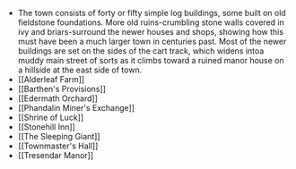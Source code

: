- The town consists of forty or fifty simple log buildings, some built on old fieldstone foundations. More old ruins-crumbling stone walls covered in ivy and briars-surround the newer houses and shops, showing how this must have been a much larger town in centuries past. Most of the newer buildings are set on the sides of the cart track, which widens intoa muddy main street of sorts as it climbs toward a ruined manor house on a hillside at the east side of town.
- [[Alderleaf Farm]]
- [[Barthen's Provisions]]
- [[Edermath Orchard]]
- [[Phandalin Miner's Exchange]]
- [[Shrine of Luck]]
- [[Stonehill Inn]]
- [[The Sleeping Giant]]
- [[Townmaster's Hall]]
- [[Tresendar Manor]]
